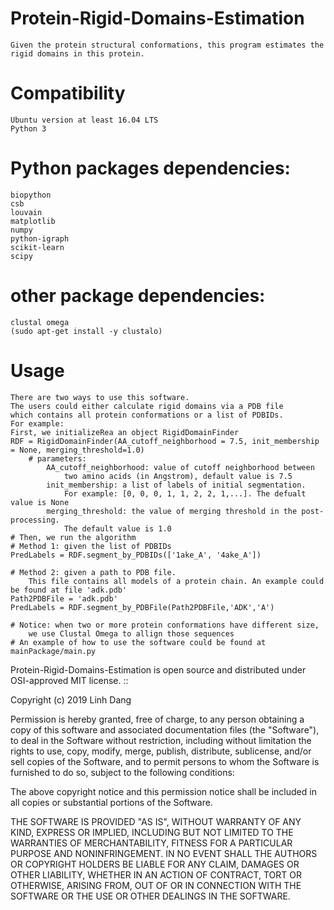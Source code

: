 # Protein-Rigid-Domains-Estimation
    Given the protein structural conformations, this program estimates the rigid domains in this protein.
# Compatibility
    Ubuntu version at least 16.04 LTS
    Python 3
# Python packages dependencies:
    biopython
    csb
    louvain
    matplotlib
    numpy
    python-igraph
    scikit-learn
    scipy
# other package dependencies:
    clustal omega
    (sudo apt-get install -y clustalo)

# Usage
    There are two ways to use this software.
    The users could either calculate rigid domains via a PDB file 
    which contains all protein conformations or a list of PDBIDs.
    For example:
    First, we initializeRea an object RigidDomainFinder
    RDF = RigidDomainFinder(AA_cutoff_neighborhood = 7.5, init_membership = None, merging_threshold=1.0)
        # parameters:
            AA_cutoff_neighborhood: value of cutoff neighborhood between 
                two amino acids (in Angstrom), default value is 7.5
            init_membership: a list of labels of initial segmentation. 
                For example: [0, 0, 0, 1, 1, 2, 2, 1,...]. The defualt value is None
            merging_threshold: the value of merging threshold in the post-processing. 
                The default value is 1.0
    # Then, we run the algorithm
    # Method 1: given the list of PDBIDs
    PredLabels = RDF.segment_by_PDBIDs(['1ake_A', '4ake_A'])
    
    # Method 2: given a path to PDB file. 
        This file contains all models of a protein chain. An example could be found at file 'adk.pdb'
    Path2PDBFile = 'adk.pdb'
    PredLabels = RDF.segment_by_PDBFile(Path2PDBFile,'ADK','A')
    
    # Notice: when two or more protein conformations have different size, 
        we use Clustal Omega to allign those sequences
    # An example of how to use the software could be found at mainPackage/main.py
    
    
Protein-Rigid-Domains-Estimation is open source and distributed under OSI-approved MIT license. ::

Copyright (c) 2019 Linh Dang

Permission is hereby granted, free of charge, to any person obtaining a copy of this software and associated documentation files (the "Software"), to deal in the Software without restriction, including without limitation the rights to use, copy, modify, merge, publish, distribute, sublicense, and/or sell copies of the Software, and to permit persons to whom the Software is furnished to do so, subject to the following conditions:

The above copyright notice and this permission notice shall be included in all copies or substantial portions of the Software.

THE SOFTWARE IS PROVIDED "AS IS", WITHOUT WARRANTY OF ANY KIND, EXPRESS OR IMPLIED, INCLUDING BUT NOT LIMITED TO THE WARRANTIES OF MERCHANTABILITY, FITNESS FOR A PARTICULAR PURPOSE AND NONINFRINGEMENT. IN NO EVENT SHALL THE AUTHORS OR COPYRIGHT HOLDERS BE LIABLE FOR ANY CLAIM, DAMAGES OR OTHER LIABILITY, WHETHER IN AN ACTION OF CONTRACT, TORT OR OTHERWISE, ARISING FROM, OUT OF OR IN CONNECTION WITH THE SOFTWARE OR THE USE OR OTHER DEALINGS IN THE SOFTWARE.
